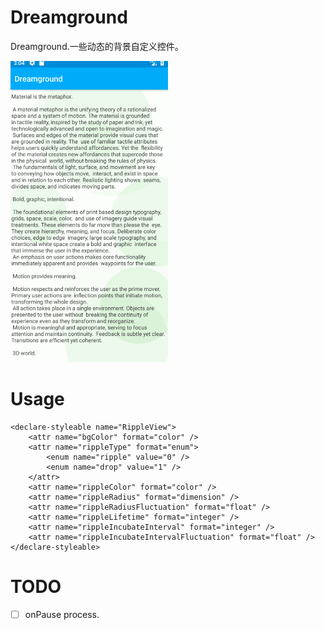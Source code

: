 # Dreamground

Dreamground.一些动态的背景自定义控件。

<img src="/graphics/ripple.gif" style="width:50%"/>


# Usage

    <declare-styleable name="RippleView">
        <attr name="bgColor" format="color" />
        <attr name="rippleType" format="enum">
            <enum name="ripple" value="0" />
            <enum name="drop" value="1" />
        </attr>
        <attr name="rippleColor" format="color" />
        <attr name="rippleRadius" format="dimension" />
        <attr name="rippleRadiusFluctuation" format="float" />
        <attr name="rippleLifetime" format="integer" />
        <attr name="rippleIncubateInterval" format="integer" />
        <attr name="rippleIncubateIntervalFluctuation" format="float" />
    </declare-styleable>

# TODO

- [ ] onPause process.